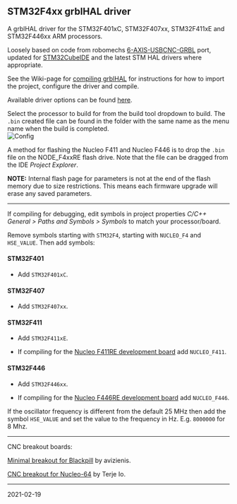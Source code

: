 ## STM32F4xx grblHAL driver

A grblHAL driver for the STM32F401xC, STM32F407xx, STM32F411xE and STM32F446xx ARM processors.

Loosely based on code from robomechs [6-AXIS-USBCNC-GRBL](https://github.com/robomechs/6-AXIS-USBCNC-GRBL) port, updated for [STM32CubeIDE](https://www.st.com/en/development-tools/stm32cubeide.htm) and the latest STM HAL drivers where appropriate.

See the Wiki-page for [compiling grblHAL](https://github.com/terjeio/grblHAL/wiki/Compiling-GrblHAL) for instructions for how to import the project, configure the driver and compile.

Available driver options can be found [here](Inc/my_machine.h).

Select the processor to build for from the build tool dropdown to build. The `.bin` created file can be found in the folder with the same name as the menu name when the build is completed.  
![Config](../../media/STM32F4xx_config.png)


A method for flashing the Nucleo F411 and Nucleo F446 is to drop the `.bin` file on the NODE_F4xxRE flash drive. Note that the file can be dragged from the IDE _Project Explorer_.

__NOTE:__ Internal flash page for parameters is not at the end of the flash memory due to size restrictions. This means each firmware upgrade will erase any saved parameters. 

---

If compiling for debugging, edit symbols in project properties _C\/C++ General > Paths and Symbols > Symbols_ to match your processor/board.

Remove symbols starting with `STM32F4`, starting with `NUCLEO_F4` and `HSE_VALUE`. Then add symbols:

#### STM32F401

* Add `STM32F401xC`.

#### STM32F407

* Add `STM32F407xx`.

#### STM32F411

* Add `STM32F411xE`.

* If compiling for the [Nucleo F411RE development board](https://www.st.com/en/evaluation-tools/nucleo-f411re.html) add `NUCLEO_F411`.

#### STM32F446

* Add  `STM32F446xx`.

* If compiling for the [Nucleo F446RE development board](https://www.st.com/en/evaluation-tools/nucleo-f446re.html) add `NUCLEO_F446`.


If the oscillator frequency is different from the default 25 MHz then add the symbol `HSE_VALUE` and set the value to the frequency in Hz. E.g. `8000000` for 8 Mhz.

---

CNC breakout boards:

[Minimal breakout for Blackpill](https://github.com/avizienis/Minimal-Black-Pill--STM32F4xx-BOB-for-grblHAL) by avizienis.

[CNC breakout for Nucleo-64](https://github.com/terjeio/CNC_Breakout_Nucleo64) by Terje Io.

---
2021-02-19
